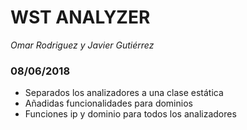 # WST ANALYZER
*Omar Rodriguez y Javier Gutiérrez*
### 08/06/2018
- Separados los analizadores a una clase estática
- Añadidas funcionalidades para dominios
- Funciones ip y dominio para todos los analizadores


